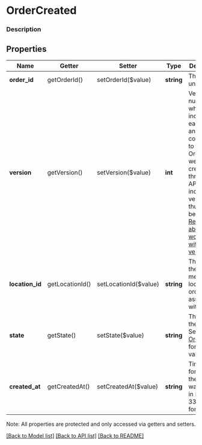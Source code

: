 # OrderCreated

### Description



## Properties
Name | Getter | Setter | Type | Description | Notes
------------ | ------------- | ------------- | ------------- | ------------- | -------------
**order_id** | getOrderId() | setOrderId($value) | **string** | The order&#39;s unique ID. | [optional] 
**version** | getVersion() | setVersion($value) | **int** | Version number which is incremented each time an update is committed to the order. Orders that were not created through the API will not include a version and thus cannot be updated.  [Read more about working with versions](https://developer.squareup.com/docs/docs/orders-api/manage-orders#update-orders) | [optional] 
**location_id** | getLocationId() | setLocationId($value) | **string** | The ID of the merchant location this order is associated with. | [optional] 
**state** | getState() | setState($value) | **string** | The state of the order. See [OrderState](#type-orderstate) for possible values | [optional] 
**created_at** | getCreatedAt() | setCreatedAt($value) | **string** | Timestamp for when the order was created in RFC 3339 format. | [optional] 

Note: All properties are protected and only accessed via getters and setters.

[[Back to Model list]](../../README.md#documentation-for-models) [[Back to API list]](../../README.md#documentation-for-api-endpoints) [[Back to README]](../../README.md)

